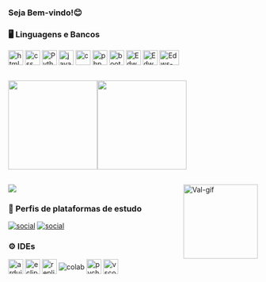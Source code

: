 ### Seja Bem-vindo!😊





### 🖥️ Linguagens e Bancos
<div>
    <img align="center"  alt="html5" height="30" weight="40" src="https://cdn.jsdelivr.net/gh/devicons/devicon@latest/icons/html5/html5-original-wordmark.svg" >
    <img align="center"  alt="css"  height="30" weight="40"src="https://cdn.jsdelivr.net/gh/devicons/devicon@latest/icons/css3/css3-original-wordmark.svg" >
    <img align="center"  alt="Python" height="30" weight="40"src="https://cdn.jsdelivr.net/gh/devicons/devicon@latest/icons/python/python-original.svg"/>
    <img align="center"  alt="javascript" height="30" weight="40" src="https://cdn.jsdelivr.net/gh/devicons/devicon@latest/icons/javascript/javascript-original.svg"/>
    <img align="center" alt="c" height="30" weight="40" src="https://cdn.jsdelivr.net/gh/devicons/devicon@latest/icons/c/c-original.svg"/>
    <img align="center" alt="php" height="30" weight="40"src="https://cdn.jsdelivr.net/gh/devicons/devicon@latest/icons/php/php-original.svg" />
    <img align="center" alt="bootstrap" height="30" weight="40"src="https://cdn.jsdelivr.net/gh/devicons/devicon@latest/icons/bootstrap/bootstrap-original.svg"/>
    <img align="center"  alt="Edws-sqlserver" height="30" weight="40" src="https://cdn.jsdelivr.net/gh/devicons/devicon@latest/icons/microsoftsqlserver/microsoftsqlserver-plain-wordmark.svg">
    <img align="center"  alt="Edws-SqlLite" height="30" weight="40" src="https://cdn.jsdelivr.net/gh/devicons/devicon@latest/icons/sqlite/sqlite-original.svg"/>
    <img align="center" alt="Edws-MySQL"
    height="30" width="40"src="https://cdn.jsdelivr.net/gh/devicons/devicon@latest/icons/mysql/mysql-original.svg"/>
</div><br>

<img height="180em" src="https://github-readme-stats.vercel.app/api?username=Edws007&show_icons=false&theme=merko"/><img height="180em" src="https://github-readme-stats.vercel.app/api/top-langs/?username=anuraghazra&hide_progress=true&theme=merko"/>

##
<div>
<a href="https://www.linkedin.com/in/santossilvavaleria/" target="_blank"><img src="https://img.shields.io/badge/LinkedIn-0077B5?style=for-the-badge&logo=linkedin&logoColor=white" target="_blank"></a>
<img align="right" alt="Val-gif" height="150" weight="70" src="https://github.com/user-attachments/assets/cd41b69e-2fb8-4f4b-b6eb-0949f2d0853b">
</div>

### 📖 Perfis de plataformas de estudo
[![social](https://img.shields.io/badge/Udemy-EC5252?style=for-the-badge&logo=Udemy&logoColor=white)](https://www.udemy.com/user/valeria-dos-santos-silva-3/)
[![social](https://img.shields.io/badge/Duolingo-58CC02?style=for-the-badge&logo=Duolingo&logoColor=white)](https://pt.duolingo.com/profile/vss2090)


### ⚙️ IDEs 
<div>
    <img align="center"  alt="arduino" height="30" weight="40" src="https://cdn.jsdelivr.net/gh/devicons/devicon@latest/icons/arduino/arduino-original.svg" />
    <img align="center"  alt="eclipse" height="30" weight="40" src="https://cdn.jsdelivr.net/gh/devicons/devicon@latest/icons/eclipse/eclipse-original.svg" />
    <img align="center"  alt="replit" height="30" weight="40"src="https://cdn.jsdelivr.net/gh/devicons/devicon@latest/icons/replit/replit-original.svg" />
    <img align="center"  alt="colab" src="https://img.shields.io/badge/Colab-F9AB00?style=for-the-badge&logo=googlecolab&color=525252">
    <img align="center"  alt="pycharm" height="30" weight="40"src="https://cdn.jsdelivr.net/gh/devicons/devicon@latest/icons/pycharm/pycharm-original.svg" />
    <img align="center"  alt="vscode" height="30" weight="40" src="https://cdn.jsdelivr.net/gh/devicons/devicon@latest/icons/vscode/vscode-original.svg" />
          
</div>
          


          

           
          




